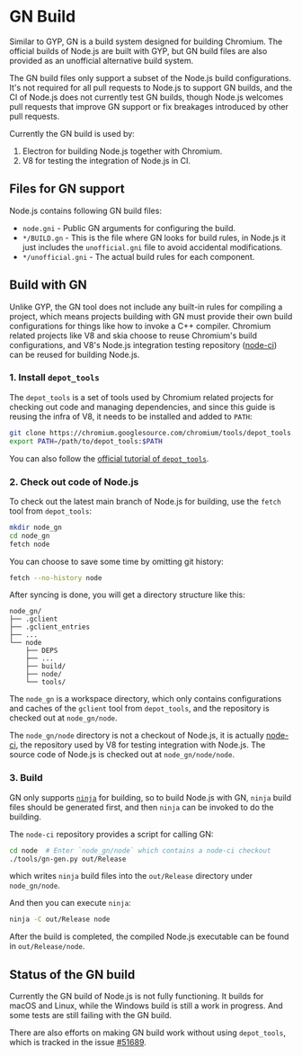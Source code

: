 # GN Build

Similar to GYP, GN is a build system designed for building Chromium. The
official builds of Node.js are built with GYP, but GN build files are also
provided as an unofficial alternative build system.

The GN build files only support a subset of the Node.js build configurations.
It's not required for all pull requests to Node.js to support GN builds, and the
CI of Node.js does not currently test GN builds, though Node.js welcomes pull
requests that improve GN support or fix breakages introduced by other pull
requests.

Currently the GN build is used by:

1. Electron for building Node.js together with Chromium.
2. V8 for testing the integration of Node.js in CI.

## Files for GN support

Node.js contains following GN build files:

* `node.gni` - Public GN arguments for configuring the build.
* `*/BUILD.gn` - This is the file where GN looks for build rules, in Node.js it
  just includes the `unofficial.gni` file to avoid accidental modifications.
* `*/unofficial.gni` - The actual build rules for each component.

## Build with GN

Unlike GYP, the GN tool does not include any built-in rules for compiling a
project, which means projects building with GN must provide their own build
configurations for things like how to invoke a C++ compiler. Chromium related
projects like V8 and skia choose to reuse Chromium's build configurations, and
V8's Node.js integration testing repository
([node-ci](https://chromium.googlesource.com/v8/node-ci/)) can be reused for
building Node.js.

### 1. Install `depot_tools`

The `depot_tools` is a set of tools used by Chromium related projects for
checking out code and managing dependencies, and since this guide is reusing the
infra of V8, it needs to be installed and added to `PATH`:

```bash
git clone https://chromium.googlesource.com/chromium/tools/depot_tools.git
export PATH=/path/to/depot_tools:$PATH
```

You can also follow the [official tutorial of
`depot_tools`](https://commondatastorage.googleapis.com/chrome-infra-docs/flat/depot_tools/docs/html/depot_tools_tutorial.html).

### 2. Check out code of Node.js

To check out the latest main branch of Node.js for building, use the `fetch`
tool from `depot_tools`:

```bash
mkdir node_gn
cd node_gn
fetch node
```

You can choose to save some time by omitting git history:

```bash
fetch --no-history node
```

After syncing is done, you will get a directory structure like this:

```console
node_gn/
├── .gclient
├── .gclient_entries
├── ...
└── node
    ├── DEPS
    ├── ...
    ├── build/
    ├── node/
    └── tools/
```

The `node_gn` is a workspace directory, which only contains configurations and
caches of the `gclient` tool from `depot_tools`, and the repository is checked
out at `node_gn/node`.

The `node_gn/node` directory is not a checkout of Node.js, it is actually
[node-ci](https://chromium.googlesource.com/v8/node-ci/), the repository used by
V8 for testing integration with Node.js. The source code of Node.js is checked
out at `node_gn/node/node`.

### 3. Build

GN only supports [`ninja`](https://ninja-build.org) for building, so to build
Node.js with GN, `ninja` build files should be generated first, and then
`ninja` can be invoked to do the building.

The `node-ci` repository provides a script for calling GN:

```bash
cd node  # Enter `node_gn/node` which contains a node-ci checkout
./tools/gn-gen.py out/Release
```

which writes `ninja` build files into the `out/Release` directory under
`node_gn/node`.

And then you can execute `ninja`:

```bash
ninja -C out/Release node
```

After the build is completed, the compiled Node.js executable can be found in
`out/Release/node`.

## Status of the GN build

Currently the GN build of Node.js is not fully functioning. It builds for macOS
and Linux, while the Windows build is still a work in progress. And some tests
are still failing with the GN build.

There are also efforts on making GN build work without using `depot_tools`,
which is tracked in the issue
[#51689](https://github.com/nodejs/node/issues/51689).
